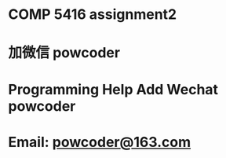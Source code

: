 # COMP 5416 assignment2
# 加微信 powcoder

# Programming Help Add Wechat powcoder

# Email: powcoder@163.com


